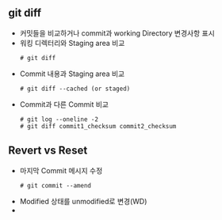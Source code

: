 ## git diff
  * 커밋들을 비교하거나 commit과 working Directory 변경사항 표시
  * 워킹 디렉터리와 Staging area 비교
     ```linux
     # git diff
     ```
  * Commit 내용과 Staging area 비교
     ```linux
     # git diff --cached (or staged)
     ```
  * Commit과 다른 Commit 비교
     ```linux
     # git log --oneline -2
     # git diff commit1_checksum commit2_checksum
     ```
 
 ## Revert vs Reset
   * 마지막 Commit 메시지 수정
     ```linux
     # git commit --amend
     ```
   * Modified 상태를 unmodified로 변경(WD)
   * 
